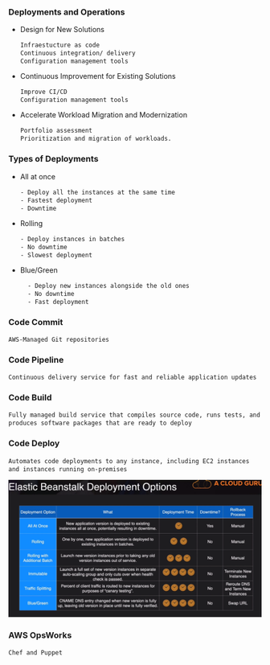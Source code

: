 ### Deployments and Operations

- Design for New Solutions

      Infraestucture as code
      Continuous integration/ delivery
      Configuration management tools
    
- Continuous Improvement for Existing Solutions
    
      Improve CI/CD
      Configuration management tools

- Accelerate Workload Migration and Modernization

      Portfolio assessment
      Prioritization and migration of workloads.

### Types of Deployments

- All at once

      - Deploy all the instances at the same time
      - Fastest deployment
      - Downtime

- Rolling

      - Deploy instances in batches
      - No downtime
      - Slowest deployment

- Blue/Green
    
        - Deploy new instances alongside the old ones
        - No downtime
        - Fast deployment


### Code Commit

    AWS-Managed Git repositories

### Code Pipeline

    Continuous delivery service for fast and reliable application updates
    
### Code Build

    Fully managed build service that compiles source code, runs tests, and produces software packages that are ready to deploy

### Code Deploy

    Automates code deployments to any instance, including EC2 instances and instances running on-premises

![img_22.png](img_22.png)

### AWS OpsWorks

    Chef and Puppet



